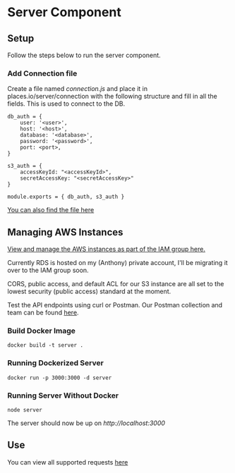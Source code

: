 # Server Component

## Setup
Follow the steps below to run the server component. 
### Add Connection file
Create a file named *connection.js* and place it in places.io/server/connection with the following structure and fill in all the fields. This is used to connect to the DB.
```
db_auth = {   
    user: '<user>',
    host: '<host>',
    database: '<database>',
    password: '<password>',
    port: <port>,
}

s3_auth = {
    accessKeyId: "<accessKeyId>",
    secretAccessKey: "<secretAccessKey>"
}

module.exports = { db_auth, s3_auth }
```

[You can also find the file here](https://docs.google.com/document/d/1JMi_18lyJugSQxyImxYDPRzjonAr0td1UlTsBe5oFFQ/edit?usp=sharing)

## Managing AWS Instances
[View and manage the AWS instances as part of the IAM group here.](https://docs.google.com/document/d/1yo2fyUCdL-AbamVPM4vPVfxVNaxXsR2Ssl3-_2pPiZE/edit?usp=sharing)

Currently RDS is hosted on my (Anthony) private account, I'll be migrating it over to the IAM group soon.

CORS, public access, and default ACL for our S3 instance are all set to the lowest security (public access) standard at the moment.

Test the API endpoints using curl or Postman. Our Postman collection and team can be found [here](https://app.getpostman.com/join-team?invite_code=774e04dcacbd77dfc4d4c44a3ddaf15c).

### Build Docker Image

```
docker build -t server .
```

### Running Dockerized Server

```
docker run -p 3000:3000 -d server
```

### Running Server Without Docker
```
node server
```

The server should now be up on *http://localhost:3000*

## Use
You can view all supported requests [here](https://documenter.getpostman.com/view/9044732/SW131dZ7?version=latest)
